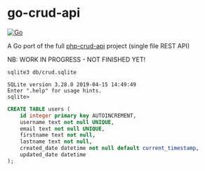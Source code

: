 # go-crud-api

[![Go](https://github.com/junlapong/go-crud-api/workflows/Go/badge.svg?branch=master)](https://github.com/junlapong/go-crud-api/actions)

A Go port of the full [php-crud-api]() project (single file REST API)

NB: WORK IN PROGRESS - NOT FINISHED YET!

```
sqlite3 db/crud.sqlite

SQLite version 3.28.0 2019-04-15 14:49:49
Enter ".help" for usage hints.
sqlite>
```

```sql
CREATE TABLE users (
    id integer primary key AUTOINCREMENT,
    username text not null UNIQUE,
    email text not null UNIQUE,
    firstname text not null,
    lastname text not null,
    created_date datetime not null default current_timestamp,
    updated_date datetime
);
```